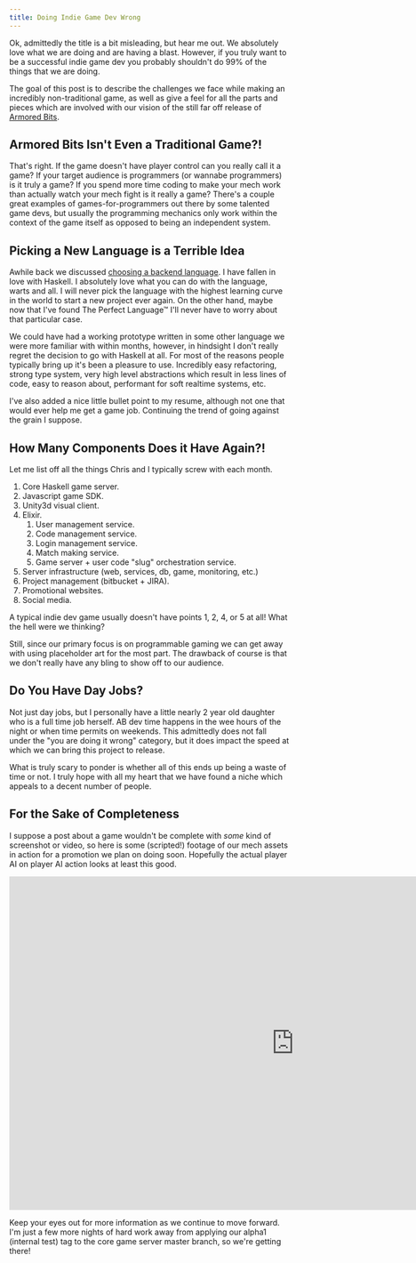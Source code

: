 ```yaml
---
title: Doing Indie Game Dev Wrong
---
```


Ok, admittedly the title is a bit misleading, but hear me out. We absolutely love what we are doing and are having a blast. However, if you truly want to be a successful indie game dev you probably shouldn't do 99% of the things that we are doing.

The goal of this post is to describe the challenges we face while making an incredibly non-traditional game, as well as give a feel for all the parts and pieces which are involved with our vision of the still far off release of [Armored Bits](https://armoredbits.com).

## Armored Bits Isn't Even a Traditional Game?!

That's right. If the game doesn't have player control can you really call it a game? If your target audience is programmers (or wannabe programmers) is it truly a game? If you spend more time coding to make your mech work than actually watch your mech fight is it really a game? There's a couple great examples of games-for-programmers out there by some talented game devs, but usually the programming mechanics only work within the context of the game itself as opposed to being an independent system.

## Picking a New Language is a Terrible Idea

Awhile back we discussed [choosing a backend language](/posts/2015-09-27-choosing-a-backend-language.html). I have fallen in love with Haskell. I absolutely love what you can do with the language, warts and all. I will never pick the language with the highest learning curve in the world to start a new project ever again. On the other hand, maybe now that I've found The Perfect Language™ I'll never have to worry about that particular case.

We could have had a working prototype written in some other language we were more familiar with within months, however, in hindsight I don't really regret the decision to go with Haskell at all. For most of the reasons people typically bring up it's been a pleasure to use. Incredibly easy refactoring, strong type system, very high level abstractions which result in less lines of code, easy to reason about, performant for soft realtime systems, etc.

I've also added a nice little bullet point to my resume, although not one that would ever help me get a game job. Continuing the trend of going against the grain I suppose.

## How Many Components Does it Have Again?!

Let me list off all the things Chris and I typically screw with each month.

1. Core Haskell game server.
2. Javascript game SDK.
3. Unity3d visual client.
4. Elixir.
    1. User management service.
    2. Code management service.
    3. Login management service.
    4. Match making service.
    5. Game server + user code "slug" orchestration service.
5. Server infrastructure (web, services, db, game, monitoring, etc.)
6. Project management (bitbucket + JIRA).
7. Promotional websites.
8. Social media.

A typical indie dev game usually doesn't have points 1, 2, 4, or 5 at all! What the hell were we thinking?

Still, since our primary focus is on programmable gaming we can get away with using placeholder art for the most part. The drawback of course is that we don't really have any bling to show off to our audience.

## Do You Have Day Jobs?

Not just day jobs, but I personally have a little nearly 2 year old daughter who is a full time job herself. AB dev time happens in the wee hours of the night or when time permits on weekends. This admittedly does not fall under the "you are doing it wrong" category, but it does impact the speed at which we can bring this project to release.

What is truly scary to ponder is whether all of this ends up being a waste of time or not. I truly hope with all my heart that we have found a niche which appeals to a decent number of people.

## For the Sake of Completeness

I suppose a post about a game wouldn't be complete with *some* kind of screenshot or video, so here is some (scripted!) footage of our mech assets in action for a promotion we plan on doing soon. Hopefully the actual player AI on player AI action looks at least this good.

<iframe width="1024" height="600" src="https://www.youtube.com/embed/wUnrhhkKIjc" frameborder="0" allowfullscreen></iframe>

Keep your eyes out for more information as we continue to move forward. I'm just a few more nights of hard work away from applying our alpha1 (internal test) tag to the core game server master branch, so we're getting there!
